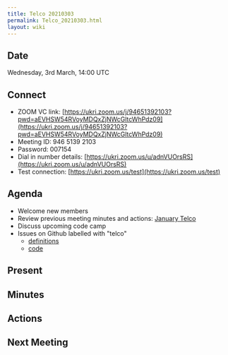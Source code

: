 ```yaml
---
title: Telco 20210303
permalink: Telco_20210303.html
layout: wiki
---
```


Date
----

Wednesday, 3rd March, 14:00 UTC

<!-- end of autogeneration -->

Connect
-------
* ZOOM VC link: [https://ukri.zoom.us/j/94651392103?pwd=aEVHSW54RVoyMDQxZjNWcGltcWhPdz09](https://ukri.zoom.us/j/94651392103?pwd=aEVHSW54RVoyMDQxZjNWcGltcWhPdz09)
* Meeting ID:   946 5139 2103
* Password:     007154
* Dial in number details: [https://ukri.zoom.us/u/adnVUOrsRS](https://ukri.zoom.us/u/adnVUOrsRS)
* Test connection:        [https://ukri.zoom.us/test](https://ukri.zoom.us/test)

Agenda
------
   * Welcome new members
   * Review previous meeting minutes and actions: [January Telco](Telco_20210120.md)
   * Discuss upcoming code camp
   * Issues on Github labelled with "telco"
     * [definitions](https://github.com/nexusformat/definitions/issues?q=is%3Aopen+is%3Aissue+label%3Atelco)
     * [code](https://github.com/nexusformat/code/issues?q=is%3Aopen+is%3Aissue+label%3Atelco)

Present
--------

Minutes
--------

Actions
-------

Next Meeting
------------

